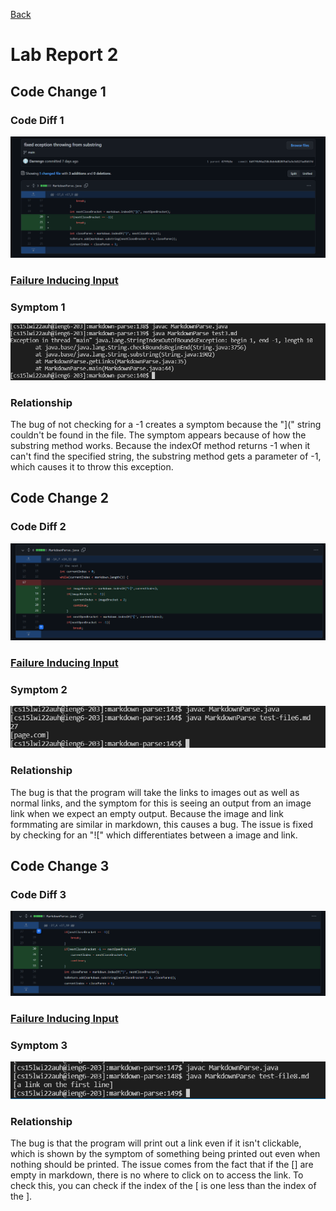 [Back](https://darrengn.github.io/cse15l-lab-reports/index.html)

# Lab Report 2

## Code Change 1<br>

### Code Diff 1

![image](/LabTwoPics/Pic1.png)

### [Failure Inducing Input](https://darrengn.github.io/cse15l-lab-reports/test3.html)

### Symptom 1

![image](/LabTwoPics/Pic2.png)

### Relationship

The bug of not checking for a -1 creates a symptom because the "](" string couldn't be found in the file. The symptom appears because of how the substring method works. Because the indexOf method returns -1 when it can't find the specified string, the substring method gets a parameter of -1, which causes it to throw this exception.

## Code Change 2 <br>

### Code Diff 2

![image](/LabTwoPics/Pic3.png)

### [Failure Inducing Input](https://darrengn.github.io/cse15l-lab-reports/test-file6.html)

### Symptom 2

![image](/LabTwoPics/Pic4.png)

### Relationship

The bug is that the program will take the links to images out as well as normal links, and the symptom for this is seeing an output from an image link when we expect an empty output. Because the image and link formmating are similar in markdown, this causes a bug. The issue is fixed by checking for an "![" which differentiates between a image and link.

## Code Change 3 <br>

### Code Diff 3

![image](/LabTwoPics/Pic5.png)

### [Failure Inducing Input](https://darrengn.github.io/cse15l-lab-reports/test-file8.html)

### Symptom 3

![image](/LabTwoPics/Pic6.png)

### Relationship

The bug is that the program will print out a link even if it isn't clickable, which is shown by the symptom of something being printed out even when nothing should be printed. The issue comes from the fact that if the [] are empty in markdown, there is no where to click on to access the link. To check this, you can check if the index of the [ is one less than the index of the ].